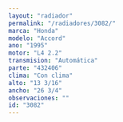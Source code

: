 ```yaml
---
layout: "radiador"
permalink: "/radiadores/3082/"
marca: "Honda"
modelo: "Accord"
ano: "1995"
motor: "L4 2.2"
transmision: "Automática"
parte: "432406"
clima: "Con clima"
alto: "13 3/16"
ancho: "26 3/4"
observaciones: ""
id: "3082"
---
```


